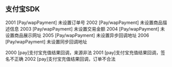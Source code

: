 ## 支付宝SDK

2001	[Pay/wapPayment]	未设置订单号
2002	[Pay/wapPayment]	未设置商品描述信息
2003	[Pay/wapPayment]	未设置交易金额
2004	[Pay/wapPayment]	未设置商品展示网址
2005	[Pay/wapPayment]	未设置异步回调地址
2006	[Pay/wapPayment]	未设置同步回调地址





2000 [pay]支付宝充值结果回调，来源非法
2001 [pay]支付宝充值结果回调，签名不正确
2002 [pay]支付宝充值结果回调，订单不合法